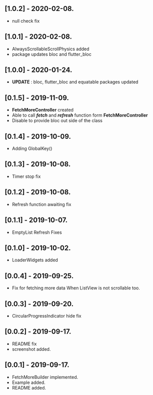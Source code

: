 ## [1.0.2] - 2020-02-08.

* null check fix

## [1.0.1] - 2020-02-08.

* AlwaysScrollableScrollPhysics added
* package updates bloc and flutter_bloc

## [1.0.0] - 2020-01-24.

* **UPDATE** : bloc, flutter_bloc and equatable packages updated

## [0.1.5] - 2019-11-09.

* **FetchMoreController** created
* Able to call **_fetch_** and **_refresh_** function form **FetchMoreController**
* Disable to provide bloc out side of the class


## [0.1.4] - 2019-10-09.

* Adding GlobalKey<FetchMoreBuilderState>()

## [0.1.3] - 2019-10-08.

* Timer stop fix

## [0.1.2] - 2019-10-08.

* Refresh function awaiting fix

## [0.1.1] - 2019-10-07.

* EmptyList Refresh Fixes

## [0.1.0] - 2019-10-02.

* LoaderWidgets added

## [0.0.4] - 2019-09-25.

* Fix for fetching more data When ListView is not scrollable too.

## [0.0.3] - 2019-09-20.

* CircularProgressIndicator hide fix

## [0.0.2] - 2019-09-17.

* README fix
* screenshot added.

## [0.0.1] - 2019-09-17.

* FetchMoreBuilder implemented.
* Example added.
* README added.
